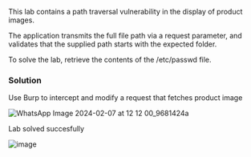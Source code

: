 This lab contains a path traversal vulnerability in the display of product images.

The application transmits the full file path via a request parameter, and validates that the supplied path starts with the expected folder.

To solve the lab, retrieve the contents of the /etc/passwd file.

### Solution

Use Burp to intercept and modify a request that fetches product image

![WhatsApp Image 2024-02-07 at 12 12 00_9681424a](https://github.com/RahulMMenon011/PortSwigger_Labs/assets/140642506/9b34bdb1-e4fb-4f8d-92ad-5a5c05e7460d)

Lab solved succesfully

![image](https://github.com/RahulMMenon011/PortSwigger_Labs/assets/140642506/74536c16-3e7a-44bf-bec5-9e386776a462)
